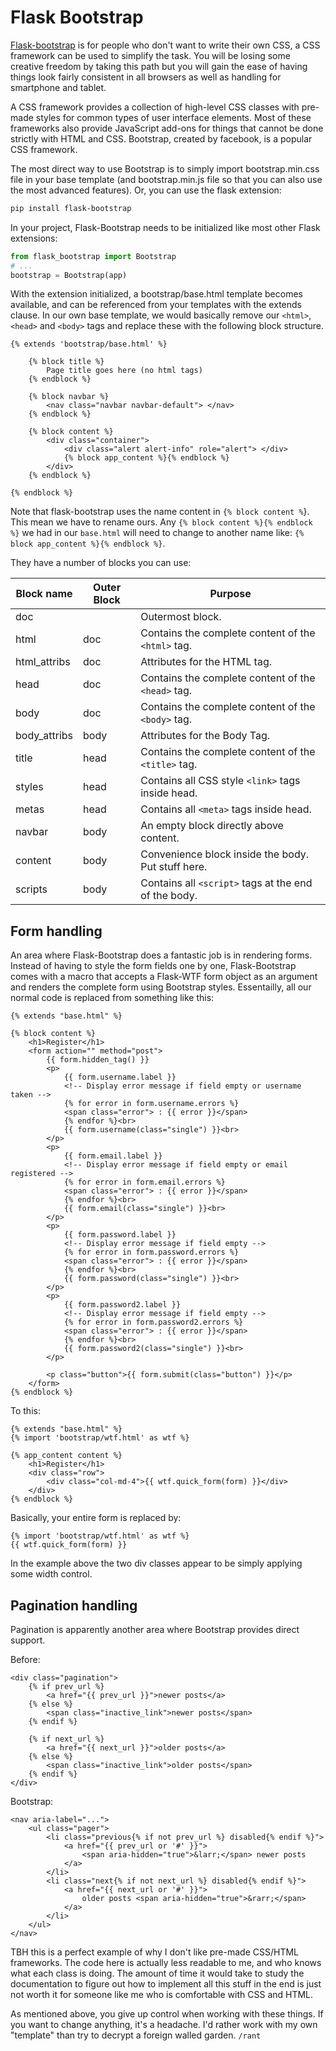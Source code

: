 # Flask Bootstrap


[Flask-bootstrap](https://pythonhosted.org/Flask-Bootstrap/) is for people who don't want to write their own CSS, a CSS framework can be used to simplify the task. You will be losing some creative freedom by taking this path but you will gain the ease of having things look fairly consistent in all browsers as well as handling for smartphone and tablet.

A CSS framework provides a collection of high-level CSS classes with pre-made styles for common types of user interface elements. Most of these frameworks also provide JavaScript add-ons for things that cannot be done strictly with HTML and CSS. Bootstrap, created by facebook, is a popular CSS framework.

The most direct way to use Bootstrap is to simply import bootstrap.min.css file in your base template (and bootstrap.min.js file so that you can also use the most advanced features). Or, you can use the flask extension:

```bash
pip install flask-bootstrap
```

In your project, Flask-Bootstrap needs to be initialized like most other
Flask extensions:

```Python
from flask_bootstrap import Bootstrap
# ...
bootstrap = Bootstrap(app)
```

With the extension initialized, a bootstrap/base.html template becomes available, and can be referenced from your templates with the extends clause. In our own base template, we would basically remove our `<html>`, `<head>` and `<body>` tags and replace these with the following block structure.

```jinja
{% extends 'bootstrap/base.html' %}

    {% block title %}
        Page title goes here (no html tags)
    {% endblock %}

    {% block navbar %}
        <nav class="navbar navbar-default"> </nav>
    {% endblock %}

    {% block content %}
        <div class="container">
            <div class="alert alert-info" role="alert"> </div>
            {% block app_content %}{% endblock %}
        </div>
    {% endblock %}

{% endblock %}
```

Note that flask-bootstrap uses the name content in `{% block content %`}. This mean we have to rename ours. Any `{% block content %}{% endblock %}` we had in our `base.html` will need to change to another name like: `{% block app_content %}{% endblock %}`.

They have a number of blocks you can use:

Block name   | Outer Block | Purpose
------------ | ----------- | -------
doc          |             | Outermost block.
html         | doc         | Contains the complete content of the `<html>` tag.
html_attribs | doc         | Attributes for the HTML tag.
head         | doc         | Contains the complete content of the `<head>` tag.
body         | doc         | Contains the complete content of the `<body>` tag.
body_attribs | body        | Attributes for the Body Tag.
title        | head        | Contains the complete content of the `<title>` tag.
styles       | head        | Contains all CSS style `<link>` tags inside head.
metas        | head        | Contains all `<meta>` tags inside head.
navbar       | body        | An empty block directly above content.
content      | body        | Convenience block inside the body. Put stuff here.
scripts      | body        | Contains all `<script>` tags at the end of the body.


## Form handling

An area where Flask-Bootstrap does a fantastic job is in rendering forms. Instead of having to style the form fields one by one, Flask-Bootstrap comes with a macro that accepts a Flask-WTF form object as an argument and renders the complete form using Bootstrap styles. Essentailly, all our normal code is replaced from something like this:

```jinja
{% extends "base.html" %}

{% block content %}
    <h1>Register</h1>
    <form action="" method="post">
        {{ form.hidden_tag() }}
        <p>
            {{ form.username.label }}
            <!-- Display error message if field empty or username taken -->
            {% for error in form.username.errors %}
            <span class="error"> : {{ error }}</span>
            {% endfor %}<br>
            {{ form.username(class="single") }}<br>
        </p>
        <p>
            {{ form.email.label }}
            <!-- Display error message if field empty or email registered -->
            {% for error in form.email.errors %}
            <span class="error"> : {{ error }}</span>
            {% endfor %}<br>
            {{ form.email(class="single") }}<br>
        </p>
        <p>
            {{ form.password.label }}
            <!-- Display error message if field empty -->
            {% for error in form.password.errors %}
            <span class="error"> : {{ error }}</span>
            {% endfor %}<br>
            {{ form.password(class="single") }}<br>
        </p>
        <p>
            {{ form.password2.label }}
            <!-- Display error message if field empty -->
            {% for error in form.password2.errors %}
            <span class="error"> : {{ error }}</span>
            {% endfor %}<br>
            {{ form.password2(class="single") }}<br>
        </p>

        <p class="button">{{ form.submit(class="button") }}</p>
    </form>
{% endblock %}
```

To this:

```jinja
{% extends "base.html" %}
{% import 'bootstrap/wtf.html' as wtf %}

{% app_content content %}
    <h1>Register</h1>
    <div class="row">
        <div class="col-md-4">{{ wtf.quick_form(form) }}</div>
    </div>
{% endblock %}
```

Basically, your entire form is replaced by:

```jinja
{% import 'bootstrap/wtf.html' as wtf %}
{{ wtf.quick_form(form) }}
```

In the example above the two div classes appear to be simply applying some width control.


## Pagination handling

Pagination is apparently another area where Bootstrap provides direct support.

Before:

```jinja
<div class="pagination">
    {% if prev_url %}
        <a href="{{ prev_url }}">newer posts</a>
    {% else %}
        <span class="inactive_link">newer posts</span>
    {% endif %}

    {% if next_url %}
        <a href="{{ next_url }}">older posts</a>
    {% else %}
        <span class="inactive_link">older posts</span>
    {% endif %}
</div>
```

Bootstrap:

```jinja
<nav aria-label="...">
    <ul class="pager">
        <li class="previous{% if not prev_url %} disabled{% endif %}">
            <a href="{{ prev_url or '#' }}">
                <span aria-hidden="true">&larr;</span> newer posts
            </a>
        </li>
        <li class="next{% if not next_url %} disabled{% endif %}">
            <a href="{{ next_url or '#' }}">
                older posts <span aria-hidden="true">&rarr;</span>
            </a>
        </li>
    </ul>
</nav>
```

TBH this is a perfect example of why I don't like pre-made CSS/HTML frameworks. The code here is actually less readable to me, and who knows what each class is doing. The amount of time it would take to study the documentation to figure out how to implement all this stuff in the end is just not worth it for someone like me who is comfortable with CSS and HTML. 

As mentioned above, you give up control when working with these things. If you want to change anything, it's a headache. I'd rather work with my own "template" than try to decrypt a foreign walled garden. `/rant`